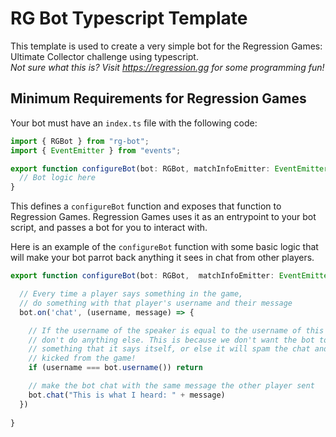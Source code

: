 # RG Bot Typescript Template

This template is used to create a very simple bot for the Regression Games: Ultimate Collector challenge using typescript.  
_Not sure what this is? Visit https://regression.gg for some programming fun!_

## Minimum Requirements for Regression Games

Your bot must have an `index.ts` file with the following code:

```javascript
import { RGBot } from "rg-bot";
import { EventEmitter } from "events";

export function configureBot(bot: RGBot, matchInfoEmitter: EventEmitter) {
  // Bot logic here
}
```
This defines a `configureBot` function and exposes that function to Regression Games.
Regression Games uses it as an entrypoint to your bot script, and passes a bot for you to interact with.

Here is an example of the `configureBot` function with some basic logic that will make your bot parrot back
anything it sees in chat from other players.

```javascript
export function configureBot(bot: RGBot,  matchInfoEmitter: EventEmitter) {

  // Every time a player says something in the game, 
  // do something with that player's username and their message
  bot.on('chat', (username, message) => {

    // If the username of the speaker is equal to the username of this bot, 
    // don't do anything else. This is because we don't want the bot to repeat 
    // something that it says itself, or else it will spam the chat and be 
    // kicked from the game!
    if (username === bot.username()) return

    // make the bot chat with the same message the other player sent
    bot.chat("This is what I heard: " + message)
  })
  
}
```